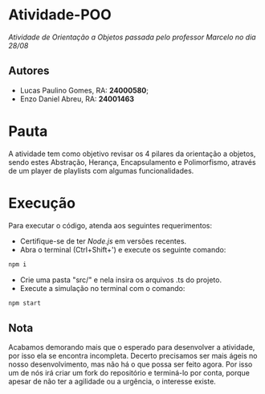 # Atividade-POO
_Atividade de Orientação a Objetos passada pelo professor Marcelo no dia 28/08_
## Autores 
- Lucas Paulino Gomes, RA: **24000580**;
- Enzo Daniel Abreu, RA: **24001463**
# Pauta
A atividade tem como objetivo revisar os 4 pilares da orientação a objetos, sendo estes Abstração, Herança, Encapsulamento e Polimorfismo, através de um player de playlists com algumas funcionalidades.
# Execução
Para executar o código, atenda aos seguintes requerimentos:
- Certifique-se de ter _Node.js_ em versões recentes.
- Abra o terminal (Ctrl+Shift+') e execute os seguinte comando:
```bash
npm i 
```
- Crie uma pasta "src/" e nela insira os arquivos .ts do projeto.
- Execute a simulação no terminal com o comando:
```bash
npm start
```

## Nota

Acabamos demorando mais que o esperado para desenvolver a atividade,
por isso ela se encontra incompleta.
Decerto precisamos ser mais ágeis no nosso
desenvolvimento, mas não há o que possa ser feito agora.
Por isso um de nós irá criar um fork do repositório
e terminá-lo por conta, porque apesar de não
ter a agilidade ou a urgência, o interesse existe.